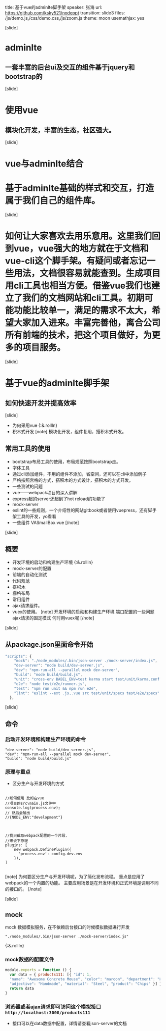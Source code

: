 title: 基于vue的adminlte脚手架
speaker: 张海
url: https://github.com/ksky521/nodeppt
transition: slide3
files: /js/demo.js,/css/demo.css,/js/zoom.js
theme: moon
usemathjax: yes

[slide]

# adminlte
## 一套丰富的后台ui及交互的组件基于jquery和bootstrap的

[slide]

# 使用vue
## 模块化开发，丰富的生态，社区强大。

[slide]

# vue与adminlte结合
# 基于adminlte基础的样式和交互，打造属于我们自己的组件库。

[slide]

# 如何让大家喜欢去用乐意用。这里我们回到vue，vue强大的地方就在于文档和vue-cli这个脚手架。有疑问或者忘记一些用法，文档很容易就能查到。生成项目用cli工具也相当方便。借鉴vue我们也建立了我们的文档网站和cli工具。初期可能功能比较单一，满足的需求不太大，希望大家加入进来。丰富完善他，离合公司所有前端的技术，把这个项目做好，为更多的项目服务。

[slide]
# 基于vue的adminlte脚手架
## 如何快速开发并提高效率

[slide]
* 为何采用vue
{:&.rollIn}
* 积木式开发
[note]
模块化开发，组件复用，搭积木式开发。

## 常用工具的使用
- bootstrap布局工具的使用，布局规范按照bootstrap走。
- 字体工具
- 通过cli添加组件，不用的组件不添加，省空间，还可以在cli中添加例子
- 严格按照宫格的方式，搭积木的方式设计，搭积木的方式开发。
- 一些测试的问题
- vue——webpack项目的深入讲解
- express起的server还起到了hot reload的功能了
- mock-server
- eslint的一些规则，一个介绍性的网站gitbook或者使用vuepress，还有脚手架工具的开发，yo看看
- 一些组件 VASmallBox.vue 
[/note]

[slide]
## 概要
- 开发环境的启动和构建生产环境
{:&.rollIn}
- mock-server的配置
- 前端的自动化测试
- 代码规范
- 搭积木
 - 栅格布局
 - 常用组件
 - ajax请求组件。
 - vuex的使用。
[note]
开发环境的启动和构建生产环境  端口配置的一些问题
ajax请求的固定模式
何时用vuex呢
[/note]

[slide]
## 从package.json里面命令开始
```javascript
"scripts": {
    "mock": "./node_modules/.bin/json-server ./mock-server/index.js",
    "dev-server": "node build/dev-server.js",
    "dev": "npm-run-all --parallel mock dev-server",
    "build": "node build/build.js",
    "unit": "cross-env BABEL_ENV=test karma start test/unit/karma.conf.js --single-run",
    "e2e": "node test/e2e/runner.js",
    "test": "npm run unit && npm run e2e",
    "lint": "eslint --ext .js,.vue src test/unit/specs test/e2e/specs"
  },
```
[slide]
## 命令
### 启动开发环境和构建生产环境的命令
```
"dev-server": "node build/dev-server.js",
"dev": "npm-run-all --parallel mock dev-server",
"build": "node build/build.js"
```
### 原理与重点
- 区分生产与开发环境的方式
<div class="columns-2">
    <pre><code class="javascript">
//如何使用 比如在vue
//项目的src\main.js文件中
console.log(process.env);
// 然后会输出 
//{NODE_ENV:"development"}
    </code></pre>
    <pre><code class="javascript">
//我只截取webpack配置的一个片段，
//来说下原理
plugins: [
    new webpack.DefinePlugin({
      'process.env': config.dev.env
    }),
]
    </code></pre>
</div>
[note]
为何要区分生产与开发环境呢，为了简化发布流程。
重点是应用了webpack的一个内置的功能。
主要应用场景是在开发环境和正式环境是调用不同的接口的。
[/note]

[slide]
## mock 
mock 数据模拟服务，在不依赖后台接口的时候模拟数据进行开发<br>
```
"./node_modules/.bin/json-server ./mock-server/index.js"
```
{:&.rollIn}
### mock数据的配置文件
```javascript
module.exports = function () {
  var data = { products111: [{ "id": 1, 
  "name": "Awesome Concrete Mouse", "color": "maroon", "department": "Health", "price": "265.00", 
  "adjective": "Handmade", "material": "Steel", "product": "Chips" }] }
  return data
}
```
### 浏览器或者ajax请求即可访问这个模拟接口<br>``http://localhost:3000/products111``
- 接口可以在data数据中配置，详情请查看json-server的文档
